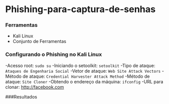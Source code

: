 # Phishing-para-captura-de-senhas

### Ferramentas

- Kali Linux 
- Conjunto de Ferramentas

### Configurando o Phishing no Kali Linux
        
-Acesso root: ```sudo su```
-Iniciando o setoolkit: ```setoolkit```
-Tipo de ataque: ``` Ataques de Engenharia Social```
-Vetor de ataque: ```Web Site Attack Vectors```
-Método de ataque: ```Credential Harvester Attack Method```
-Método de ataque: ```Site Cloner```
-Obtendo o endereço da máquina: ```ifconfig```
-URL para clonar: http://facebook.com

###Resultados

